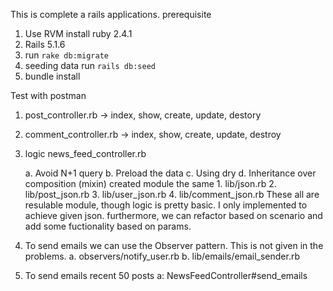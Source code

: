 This is complete a rails applications.
prerequisite
1. Use RVM install ruby 2.4.1
2. Rails 5.1.6
3. run `rake db:migrate`
4. seeding data run `rails db:seed`
5. bundle install

Test with postman

1. post_controller.rb
	-> index, show, create, update, destory
2. comment_controller.rb
	-> index, show, create, update, destroy

3. logic news_feed_controller.rb
	<!-- things that I have considered -->
	a. Avoid N+1 query
	b. Preload the data
	c. Using dry
	d. Inheritance over composition (mixin)
		created module the same
		1. lib/json.rb
		2. lib/post_json.rb
		3. lib/user_json.rb
		4. lib/comment_json.rb
	These all are resulable module, though logic is pretty basic. I only implemented to achieve given json. furthermore, we can refactor based on scenario and add some fuctionality based on params.

4. To send emails we can use the Observer pattern. This is not given in the problems.
	a. observers/notify_user.rb
	b. lib/emails/email_sender.rb <!-- A dummy code, Actual Logic can more complex -->
5. To send emails recent 50 posts
		a: NewsFeedController#send_emails




